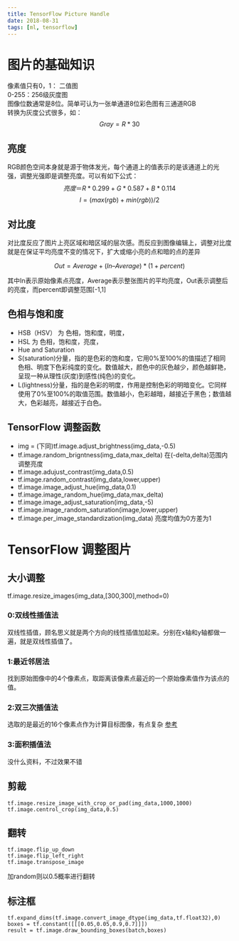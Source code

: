 ```yaml
---
title: TensorFlow Picture Handle
date: 2018-08-31
tags: [ml, tensorflow]
---
```


# 图片的基础知识

像素值只有0，1： 二值图  
0-255：256级灰度图  
图像位数通常是8位。简单可认为一张单通道8位彩色图有三通道RGB  
转换为灰度公式很多，如：
$$Gray = R*30%+G*59%+B*11%$$

## 亮度

RGB颜色空间本身就是源于物体发光，每个通道上的值表示的是该通道上的光强，调整光强即是调整亮度。可以有如下公式：
$$亮度＝R*0.299+G*0.587+B*0.114$$
$$l = (max(rgb) + min(rgb)) / 2$$

## 对比度

对比度反应了图片上亮区域和暗区域的层次感。而反应到图像编辑上，调整对比度就是在保证平均亮度不变的情况下，扩大或缩小亮的点和暗的点的差异

$$Out = Average + (In – Average) * ( 1 + percent)$$

其中In表示原始像素点亮度，Average表示整张图片的平均亮度，Out表示调整后的亮度，而percent即调整范围[-1,1]

<!--more-->

## 色相与饱和度

* HSB（HSV） 为 色相，饱和度，明度，
* HSL 为 色相，饱和度，亮度，
* Hue and Saturation
* S(saturation)分量，指的是色彩的饱和度，它用0%至100%的值描述了相同色相、明度下色彩纯度的变化。数值越大，颜色中的灰色越少，颜色越鲜艳，呈现一种从理性(灰度)到感性(纯色)的变化。
* L(lightness)分量，指的是色彩的明度，作用是控制色彩的明暗变化。它同样使用了0%至100%的取值范围。数值越小，色彩越暗，越接近于黑色；数值越大，色彩越亮，越接近于白色。

## TensorFlow 调整函数

* img = (下同)tf.image.adjust_brightness(img_data,-0.5)
* tf.image.random_brigntness(img_data,max_delta) 在(-delta,delta)范围内调整亮度
* tf.image.adujust_contrast(img_data,0.5)
* tf.image.random_contrast(img_data,lower,upper)
* tf.image.image_adjust_hue(img_data,0.1)
* tf.image.image_random_hue(img_data,max_delta)
* tf.image.image_adjust_saturation(img_data,-5)
* tf.image.image_random_saturation(image,lower,upper)
* tf.image.per_image_standardization(img_data) 亮度均值为0方差为1

# TensorFlow 调整图片

## 大小调整

tf.image.resize_images(img_data,[300,300],method=0)

### 0:双线性插值法

双线性插值，顾名思义就是两个方向的线性插值加起来。分别在x轴和y轴都做一遍，就是双线性插值了。

### 1:最近邻居法

找到原始图像中的4个像素点，取距离该像素点最近的一个原始像素值作为该点的值。

### 2:双三次插值法

选取的是最近的16个像素点作为计算目标图像，有点复杂
[参考](https://blog.csdn.net/qq_29058565/article/details/52769497)

### 3:面积插值法

没什么资料，不过效果不错

## 剪裁

    tf.image.resize_image_with_crop_or_pad(img_data,1000,1000)
    tf.image.centrol_crop(img_data,0.5)

## 翻转

    tf.image.flip_up_down
    tf.image.flip_left_right
    tf.image.transpose_image
加random则以0.5概率进行翻转

## 标注框

    tf.expand_dims(tf.image.convert_image_dtype(img_data,tf.float32),0)
    boxes = tf.constant([[[0.05,0.05,0.9,0.7]]])
    result = tf.image.draw_bounding_boxes(batch,boxes)